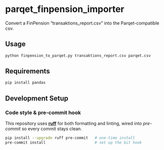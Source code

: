 # parqet_finpension_importer

Convert a FinPension “transaktions_report.csv” into the Parqet-compatible csv.

## Usage
```bash
python finpension_to_parqet.py transaktions_report.csv parqet.csv
```

## Requirements
```bash
pip install pandas
```

## Development Setup

### Code style & pre-commit hook

This repository uses [**ruff**](https://github.com/astral-sh/ruff) for both
formatting and linting, wired into *pre-commit* so every commit stays clean.

```bash
pip install --upgrade ruff pre-commit   # one-time install
pre-commit install                      # set up the Git hook
```